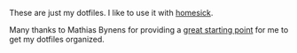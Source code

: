 These are just my dotfiles.  I like to use it with [homesick](http://github.com/technicalpickles/homesick).

Many thanks to Mathias Bynens for providing a [great starting point](http://github.com/mathiasbynens/dotfiles) for me to get my dotfiles organized.
